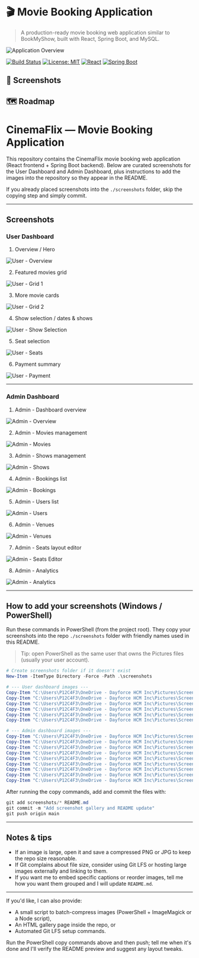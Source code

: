 # 🎬 Movie Booking Application

> A production-ready movie booking web application similar to BookMyShow, built with React, Spring Boot, and MySQL.

![Application Overview](./screenshots/app-overview.png)

[![Build Status](https://github.com/l-divyashree/Movie-application/workflows/CI/CD/badge.svg)](https://github.com/l-divyashree/Movie-application/actions)
[![License: MIT](https://img.shields.io/badge/License-MIT-yellow.svg)](https://opensource.org/licenses/MIT)
[![React](https://img.shields.io/badge/React-18.2.0-blue)](https://reactjs.org/)
[![Spring Boot](https://img.shields.io/badge/Spring%20Boot-3.x-green)](https://spring.io/projects/spring-boot)

## 📸 Screenshots


## 🗺️ Roadmap

# CinemaFlix — Movie Booking Application

This repository contains the CinemaFlix movie booking web application (React frontend + Spring Boot backend). Below are curated screenshots for the User Dashboard and Admin Dashboard, plus instructions to add the images into the repository so they appear in the README.

If you already placed screenshots into the `./screenshots` folder, skip the copying step and simply commit.

---

## Screenshots

### User Dashboard

1. Overview / Hero

![User - Overview](./screenshots/user-overview-1.png)

2. Featured movies grid

![User - Grid 1](./screenshots/user-grid-1.png)

3. More movie cards

![User - Grid 2](./screenshots/user-grid-2.png)

4. Show selection / dates & shows

![User - Show Selection](./screenshots/user-show-selection.png)

5. Seat selection

![User - Seats](./screenshots/user-seats.png)

6. Payment summary

![User - Payment](./screenshots/user-payment.png)

---

### Admin Dashboard

1. Admin - Dashboard overview

![Admin - Overview](./screenshots/admin-overview-1.png)

2. Admin - Movies management

![Admin - Movies](./screenshots/admin-movies-1.png)

3. Admin - Shows management

![Admin - Shows](./screenshots/admin-shows-1.png)

4. Admin - Bookings list

![Admin - Bookings](./screenshots/admin-bookings-1.png)

5. Admin - Users list

![Admin - Users](./screenshots/admin-users-1.png)

6. Admin - Venues

![Admin - Venues](./screenshots/admin-venues-1.png)

7. Admin - Seats layout editor

![Admin - Seats Editor](./screenshots/admin-seats-1.png)

8. Admin - Analytics

![Admin - Analytics](./screenshots/admin-analytics-1.png)

---

## How to add your screenshots (Windows / PowerShell)

Run these commands in PowerShell (from the project root). They copy your screenshots into the repo `./screenshots` folder with friendly names used in this README.

> Tip: open PowerShell as the same user that owns the Pictures files (usually your user account).

```powershell
# Create screenshots folder if it doesn't exist
New-Item -ItemType Directory -Force -Path .\screenshots

# --- User dashboard images ---
Copy-Item "C:\Users\P12C4F3\OneDrive - Dayforce HCM Inc\Pictures\Screenshots\Screenshot 2025-10-30 105101.png" .\screenshots\user-overview-1.png
Copy-Item "C:\Users\P12C4F3\OneDrive - Dayforce HCM Inc\Pictures\Screenshots\Screenshot 2025-10-30 105116.png" .\screenshots\user-grid-1.png
Copy-Item "C:\Users\P12C4F3\OneDrive - Dayforce HCM Inc\Pictures\Screenshots\Screenshot 2025-10-30 105136.png" .\screenshots\user-grid-2.png
Copy-Item "C:\Users\P12C4F3\OneDrive - Dayforce HCM Inc\Pictures\Screenshots\Screenshot 2025-10-30 105147.png" .\screenshots\user-show-selection.png
Copy-Item "C:\Users\P12C4F3\OneDrive - Dayforce HCM Inc\Pictures\Screenshots\Screenshot 2025-10-30 105208.png" .\screenshots\user-seats.png
Copy-Item "C:\Users\P12C4F3\OneDrive - Dayforce HCM Inc\Pictures\Screenshots\Screenshot 2025-10-30 105232.png" .\screenshots\user-payment.png

# --- Admin dashboard images ---
Copy-Item "C:\Users\P12C4F3\OneDrive - Dayforce HCM Inc\Pictures\Screenshots\Screenshot 2025-10-30 104805.png" .\screenshots\admin-overview-1.png
Copy-Item "C:\Users\P12C4F3\OneDrive - Dayforce HCM Inc\Pictures\Screenshots\Screenshot 2025-10-30 104830.png" .\screenshots\admin-movies-1.png
Copy-Item "C:\Users\P12C4F3\OneDrive - Dayforce HCM Inc\Pictures\Screenshots\Screenshot 2025-10-30 104843.png" .\screenshots\admin-shows-1.png
Copy-Item "C:\Users\P12C4F3\OneDrive - Dayforce HCM Inc\Pictures\Screenshots\Screenshot 2025-10-30 104858.png" .\screenshots\admin-bookings-1.png
Copy-Item "C:\Users\P12C4F3\OneDrive - Dayforce HCM Inc\Pictures\Screenshots\Screenshot 2025-10-30 104910.png" .\screenshots\admin-users-1.png
Copy-Item "C:\Users\P12C4F3\OneDrive - Dayforce HCM Inc\Pictures\Screenshots\Screenshot 2025-10-30 104920.png" .\screenshots\admin-venues-1.png
Copy-Item "C:\Users\P12C4F3\OneDrive - Dayforce HCM Inc\Pictures\Screenshots\Screenshot 2025-10-30 104952.png" .\screenshots\admin-seats-1.png
Copy-Item "C:\Users\P12C4F3\OneDrive - Dayforce HCM Inc\Pictures\Screenshots\Screenshot 2025-10-30 105031.png" .\screenshots\admin-analytics-1.png
Copy-Item "C:\Users\P12C4F3\OneDrive - Dayforce HCM Inc\Pictures\Screenshots\Screenshot 2025-10-30 105043.png" .\screenshots\admin-more-1.png
```

After running the copy commands, add and commit the files with:

```powershell
git add screenshots/* README.md
git commit -m "Add screenshot gallery and README update"
git push origin main
```

---

## Notes & tips

- If an image is large, open it and save a compressed PNG or JPG to keep the repo size reasonable.
- If Git complains about file size, consider using Git LFS or hosting large images externally and linking to them.
- If you want me to embed specific captions or reorder images, tell me how you want them grouped and I will update `README.md`.

---

If you'd like, I can also provide:
- A small script to batch-compress images (PowerShell + ImageMagick or a Node script),
- An HTML gallery page inside the repo, or
- Automated Git LFS setup commands.

Run the PowerShell copy commands above and then push; tell me when it's done and I'll verify the README preview and suggest any layout tweaks.